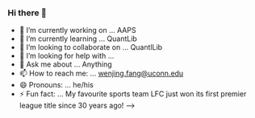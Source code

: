 ### Hi there 👋

- 🔭 I’m currently working on ... AAPS
- 🌱 I’m currently learning ... QuantLib
- 👯 I’m looking to collaborate on ... QuantlLib
- 🤔 I’m looking for help with ...  
- 💬 Ask me about ... Anything
- 📫 How to reach me: ... wenjing.fang@uconn.edu
- 😄 Pronouns: ... he/his
- ⚡ Fun fact: ... My favourite sports team LFC just won its first premier league title since 30 years ago!
-->
